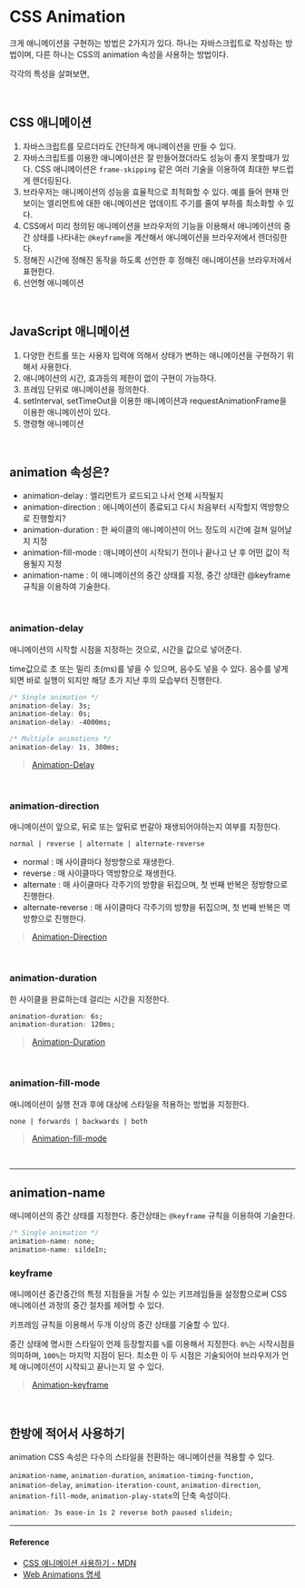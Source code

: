 # CSS Animation

크게 애니메이션을 구현하는 방법은 2가지가 있다. 하나는 자바스크립트로 작성하는 방법이며, 다른 하나는 CSS의 animation 속성을 사용하는 방법이다.

각각의 특성을 살펴보면,

<br/>

## CSS 애니메이션

1. 자바스크립트를 모르더라도 간단하게 애니메이션을 만들 수 있다.
2. 자바스크립트를 이용한 애니메이션은 잘 만들어졌더라도 성능이 좋지 못할때가 있다. CSS 애니메이션은 `frame-skipping` 같은 여러 기술을 이용하여 최대한 부드럽게 렌더링된다.
3. 브라우저는 애니메이션의 성능을 효율적으로 최적화할 수 있다. 예를 들어 현재 안보이는 엘리먼트에 대한 애니메이션은 업데이트 주기를 줄여 부하를 최소화할 수 있다.
4. CSS에서 미리 정의된 애니메이션을 브라우저의 기능을 이용해서 애니메이션의 중간 상태를 나타내는 `@keyframe`을 계산해서 애니메이션을 브라우저에서 렌더링한다.
5. 정해진 시간에 정해진 동작을 하도록 선언한 후 정해진 애니메이션을 브라우저에서 표현한다.
6. 선언형 애니메이션

<br/>

## JavaScript 애니메이션

1. 다양한 컨트롤 또는 사용자 입력에 의해서 상태가 변하는 애니메이션을 구현하기 위해서 사용한다.
2. 애니메이션의 시간, 효과등의 제한이 없이 구현이 가능하다.
3. 프레임 단위로 애니메이션을 정의한다.
4. setInterval, setTimeOut을 이용한 애니메이션과 requestAnimationFrame을 이용한 애니메이션이 있다.
5. 명령형 애니메이션

<br/>

## animation 속성은?

- animation-delay : 엘리먼트가 로드되고 나서 언제 시작될지
- animation-direction : 애니메이션이 종료되고 다시 처음부터 시작할지 역방향으로 진행할지?
- animation-duration : 한 싸이클의 애니메이션이 어느 정도의 시간에 걸쳐 일어날지 지정
- animation-fill-mode : 애니메이션이 시작되기 전이나 끝나고 난 후 어떤 값이 적용될지 지정
- animation-name : 이 애니메이션의 중간 상태를 지정, 중간 상태란 @keyframe 규칙을 이용하여 기술한다.

<br/>

### animation-delay

애니메이션의 시작할 시점을 지정하는 것으로, 시간을 값으로 넣어준다.

time값으로 초 또는 밀리 초(ms)를 넣을 수 있으며, 음수도 넣을 수 있다. 음수를 넣게 되면 바로 실행이 되지만 해당 초가 지난 후의 모습부터 진행한다.

```css
/* Single animation */
animation-delay: 3s;
animation-delay: 0s;
animation-delay: -4000ms;

/* Multiple animations */
animation-delay: 1s, 300ms;
```

> [Animation-Delay](https://codepen.io/seonhyungjo/pen/aeOpxp)


<br/>

### animation-direction

애니메이션이 앞으로, 뒤로 또는 앞뒤로 번갈아 재생되어야하는지 여부를 지정한다.

```text
normal | reverse | alternate | alternate-reverse
```

- normal : 매 사이클마다 정방향으로 재생한다.
- reverse : 매 사이클마다 역방향으로 재생한다.
- alternate : 매 사이클마다 각주기의 방향을 뒤집으며, 첫 번째 반복은 정방향으로 진행한다.
- alternate-reverse : 매 사이클마다 각주기의 방향을 뒤집으며, 첫 번째 반복은 역방향으로 진행한다.

> [Animation-Direction](https://codepen.io/seonhyungjo/pen/zgGZRE)

<br/>

### animation-duration

한 사이클을 완료하는데 걸리는 시간을 지정한다.

```css
animation-duration: 6s;
animation-duration: 120ms;
```

> [Animation-Duration](https://codepen.io/seonhyungjo/pen/ZgGeVJ)

<br/>

### animation-fill-mode

애니메이션이 실행 전과 후에 대상에 스타일을 적용하는 방법을 지정한다.

```text
none | forwards | backwards | both
```

> [Animation-fill-mode](https://codepen.io/seonhyungjo/pen/qedrgM)

<br/>

---

## animation-name

애니메이션의 중간 상태를 지정한다. 중간상태는 `@keyframe` 규칙을 이용하여 기술한다.

```css
/* Single animation */
animation-name: none;
animation-name: sildeIn;
```

### keyframe

애니메이션 중간중간의 특정 지점들을 거칠 수 있는 키프레임들을 설정함으로써 CSS 애니메이션 과정의 중간 절차를 제어할 수 있다.

키프레임 규칙을 이용해서 두개 이상의 중간 상태를 기술할 수 있다.

중간 상태에 명시한 스타일이 언제 등장할지를 `%`를 이용해서 지정한다. `0%`는 시작시점을 의미하며,  `100%`는 마지막 지점이 된다. 최소한 이 두 시점은 기술되어야 브라우저가 언제 애니메이션이 시작되고 끝나는지 알 수 있다.

> [Animation-keyframe](https://codepen.io/seonhyungjo/pen/VoLbdL)

<br/>

## 한방에 적어서 사용하기

animation CSS 속성은 다수의 스타일을 전환하는 애니메이션을 적용할 수 있다. 

`animation-name`, `animation-duration`, `animation-timing-function,` `animation-delay`, `animation-iteration-count`, `animation-direction`, `animation-fill-mode`, `animation-play-state`의 단축 속성이다.

```css
animation: 3s ease-in 1s 2 reverse both paused slidein;
```

---

#### Reference

- [CSS 애니메이션 사용하기 - MDN](https://developer.mozilla.org/ko/docs/Web/CSS/CSS_Animations/Using_CSS_animations)
- [Web Animations 명세](https://www.w3.org/TR/web-animations/)
